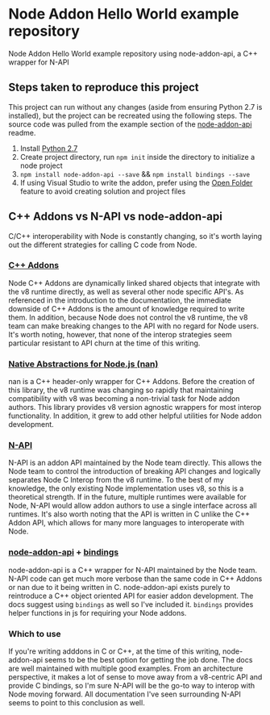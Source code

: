 # Node Addon Hello World example repository
Node Addon Hello World example repository using node-addon-api, a C++ wrapper for N-API
## Steps taken to reproduce this project
This project can run without any changes (aside from ensuring Python 2.7 is installed), but the project can be recreated using the following steps. The source code was pulled from the example section of the [node-addon-api](https://github.com/nodejs/node-addon-api) readme.
1. Install [Python 2.7](https://www.python.org/downloads/release/python-2713/)
2. Create project directory, run `npm init` inside the directory to initialize a node project
3. `npm install node-addon-api --save` && `npm install bindings --save`
4. If using Visual Studio to write the addon, prefer using the [Open Folder](https://docs.microsoft.com/en-us/cpp/ide/non-msbuild-projects?view=vs-2017) feature to avoid creating solution and project files
## C++ Addons vs N-API vs node-addon-api
C/C++ interoperability with Node is constantly changing, so it's worth laying out the different strategies for calling C code from Node.
### [C++ Addons](https://nodejs.org/api/addons.html)
Node C++ Addons are dynamically linked shared objects that integrate with the v8 runtime directly, as well as several other node specific API's. As referenced in the introduction to the documentation, the immediate downside of C++ Addons is the amount of knowledge required to write them. In addition, because Node does not control the v8 runtime, the v8 team can make breaking changes to the API with no regard for Node users. It's worth noting, however, that none of the interop strategies seem particular resistant to API churn at the time of this writing.
### [Native Abstractions for Node.js (nan)](https://github.com/nodejs/nan)
nan is a C++ header-only wrapper for C++ Addons. Before the creation of this library, the v8 runtime was changing so rapidly that maintaining compatibility with v8 was becoming a non-trivial task for Node addon authors. This library provides v8 version agnostic wrappers for most interop functionality. In addition, it grew to add other helpful utilities for Node addon development.
### [N-API](https://nodejs.org/api/n-api.html)
N-API is an addon API maintained by the Node team directly. This allows the Node team to control the introduction of breaking API changes and logically separates Node C Interop from the v8 runtime. To the best of my knowledge, the only existing Node implementation uses v8, so this is a theoretical strength. If in the future, multiple runtimes were available for Node, N-API would allow addon authors to use a single interface across all runtimes. It's also worth noting that the API is written in C unlike the C++ Addon API, which allows for many more languages to interoperate with Node. 
### [node-addon-api](https://github.com/nodejs/node-addon-api) + [bindings](https://www.npmjs.com/package/bindings)
node-addon-api is a C++ wrapper for N-API maintained by the Node team. N-API code can get much more verbose than the same code in C++ Addons or nan due to it being written in C. node-addon-api exists purely to reintroduce a C++ object oriented API for easier addon development. The docs suggest using `bindings` as well so I've included it. `bindings` provides helper functions in js for requiring your Node addons. 
### Which to use
If you're writing adddons in C or C++, at the time of this writing, node-addon-api seems to be the best option for getting the job done. The docs are well maintained with multiple good examples. From an architecture perspective, it makes a lot of sense to move away from a v8-centric API and provide C bindings, so I'm sure N-API will be the go-to way to interop with Node moving forward. All documentation I've seen surrounding N-API seems to point to this conclusion as well.
